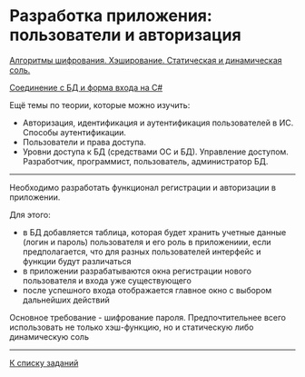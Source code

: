 # Разработка приложения: пользователи и авторизация

[Алгоритмы шифрования. Хэширование. Статическая и динамическая соль.](../src/Lab_salt.md)

[Соединение с БД и форма входа на C#](../src/Lab14.md)

Ещё темы по теории, которые можно изучить:

* Авторизация, идентификация и аутентификация пользователей в ИС. Способы аутентификации. 
* Пользователи и права доступа.
* Уровни доступа к БД (средствами ОС и БД). Управление доступом. Разработчик, программист, пользователь, администратор БД.

---

Необходимо разработать функционал регистрации и авторизации в приложении.

Для этого:
* в БД добавляется таблица, которая будет хранить учетные данные (логин и пароль) пользователя и его роль в приложениии, если предполагается, что для разных пользователей интерфейс и функции будут различаться
* в приложении разрабатываются окна регистрации нового пользователя и входа уже существующего
* после успешного входа отображается главное окно с выбором дальнейших действий  

Основное требование - шифрование пароля. 
Предпочтительнее всего использовать не только хэш-функцию, но и статическую либо динамическую соль 

---

[К списку заданий](../../program-2-project.md)
